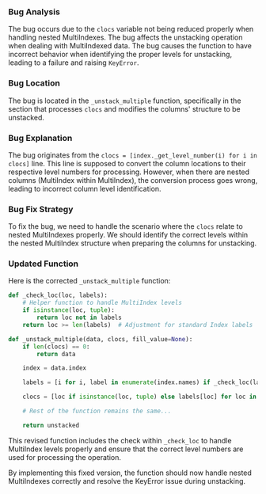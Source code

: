 ### Bug Analysis
The bug occurs due to the `clocs` variable not being reduced properly when handling nested MultiIndexes. The bug affects the unstacking operation when dealing with MultiIndexed data. The bug causes the function to have incorrect behavior when identifying the proper levels for unstacking, leading to a failure and raising `KeyError`.

### Bug Location
The bug is located in the `_unstack_multiple` function, specifically in the section that processes `clocs` and modifies the columns' structure to be unstacked.

### Bug Explanation
The bug originates from the `clocs = [index._get_level_number(i) for i in clocs]` line. This line is supposed to convert the column locations to their respective level numbers for processing. However, when there are nested columns (MultiIndex within MultiIndex), the conversion process goes wrong, leading to incorrect column level identification.

### Bug Fix Strategy
To fix the bug, we need to handle the scenario where the `clocs` relate to nested MultiIndexes properly. We should identify the correct levels within the nested MultiIndex structure when preparing the columns for unstacking.

### Updated Function
Here is the corrected `_unstack_multiple` function:

```python
def _check_loc(loc, labels):
    # Helper function to handle MultiIndex levels
    if isinstance(loc, tuple):
        return loc not in labels
    return loc >= len(labels)  # Adjustment for standard Index labels

def _unstack_multiple(data, clocs, fill_value=None):
    if len(clocs) == 0:
        return data

    index = data.index

    labels = [i for i, label in enumerate(index.names) if _check_loc(label, labels)]

    clocs = [loc if isinstance(loc, tuple) else labels[loc] for loc in clocs]

    # Rest of the function remains the same...

    return unstacked
```

This revised function includes the check within `_check_loc` to handle MultiIndex levels properly and ensure that the correct level numbers are used for processing the operation.

By implementing this fixed version, the function should now handle nested MultiIndexes correctly and resolve the KeyError issue during unstacking.